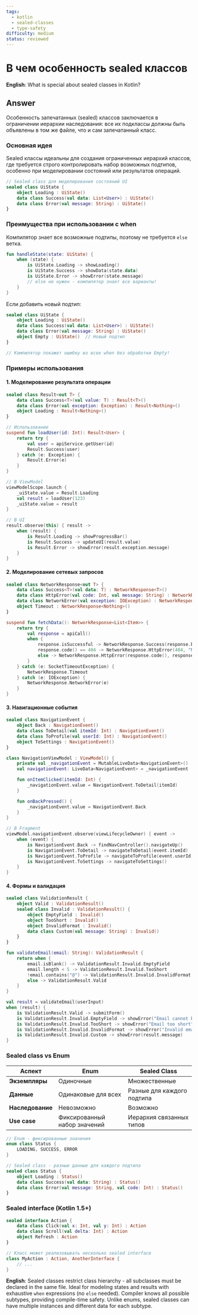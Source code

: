 ```yaml
---
tags:
  - kotlin
  - sealed-classes
  - type-safety
difficulty: medium
status: reviewed
---
```


# В чем особенность sealed классов

**English**: What is special about sealed classes in Kotlin?

## Answer

Особенность запечатанных (sealed) классов заключается в ограничении иерархии наследования: все их подклассы должны быть объявлены в том же файле, что и сам запечатанный класс.

### Основная идея

Sealed классы идеальны для создания ограниченных иерархий классов, где требуется строго контролировать набор возможных подтипов, особенно при моделировании состояний или результатов операций.

```kotlin
// Sealed class для моделирования состояний UI
sealed class UiState {
    object Loading : UiState()
    data class Success(val data: List<User>) : UiState()
    data class Error(val message: String) : UiState()
}
```

### Преимущества при использовании с when

Компилятор знает все возможные подтипы, поэтому не требуется `else` ветка.

```kotlin
fun handleState(state: UiState) {
    when (state) {
        is UiState.Loading -> showLoading()
        is UiState.Success -> showData(state.data)
        is UiState.Error -> showError(state.message)
        // else не нужен - компилятор знает все варианты!
    }
}
```

Если добавить новый подтип:

```kotlin
sealed class UiState {
    object Loading : UiState()
    data class Success(val data: List<User>) : UiState()
    data class Error(val message: String) : UiState()
    object Empty : UiState()  // Новый подтип
}

// Компилятор покажет ошибку во всех when без обработки Empty!
```

### Примеры использования

#### 1. Моделирование результата операции

```kotlin
sealed class Result<out T> {
    data class Success<T>(val value: T) : Result<T>()
    data class Error(val exception: Exception) : Result<Nothing>()
    object Loading : Result<Nothing>()
}

// Использование
suspend fun loadUser(id: Int): Result<User> {
    return try {
        val user = apiService.getUser(id)
        Result.Success(user)
    } catch (e: Exception) {
        Result.Error(e)
    }
}

// В ViewModel
viewModelScope.launch {
    _uiState.value = Result.Loading
    val result = loadUser(123)
    _uiState.value = result
}

// В UI
result.observe(this) { result ->
    when (result) {
        is Result.Loading -> showProgressBar()
        is Result.Success -> updateUI(result.value)
        is Result.Error -> showError(result.exception.message)
    }
}
```

#### 2. Моделирование сетевых запросов

```kotlin
sealed class NetworkResponse<out T> {
    data class Success<T>(val data: T) : NetworkResponse<T>()
    data class HttpError(val code: Int, val message: String) : NetworkResponse<Nothing>()
    data class NetworkError(val exception: IOException) : NetworkResponse<Nothing>()
    object Timeout : NetworkResponse<Nothing>()
}

suspend fun fetchData(): NetworkResponse<List<Item>> {
    return try {
        val response = apiCall()
        when {
            response.isSuccessful -> NetworkResponse.Success(response.body()!!)
            response.code() == 404 -> NetworkResponse.HttpError(404, "Not Found")
            else -> NetworkResponse.HttpError(response.code(), response.message())
        }
    } catch (e: SocketTimeoutException) {
        NetworkResponse.Timeout
    } catch (e: IOException) {
        NetworkResponse.NetworkError(e)
    }
}
```

#### 3. Навигационные события

```kotlin
sealed class NavigationEvent {
    object Back : NavigationEvent()
    data class ToDetail(val itemId: Int) : NavigationEvent()
    data class ToProfile(val userId: Int) : NavigationEvent()
    object ToSettings : NavigationEvent()
}

class NavigationViewModel : ViewModel() {
    private val _navigationEvent = MutableLiveData<NavigationEvent>()
    val navigationEvent: LiveData<NavigationEvent> = _navigationEvent

    fun onItemClicked(itemId: Int) {
        _navigationEvent.value = NavigationEvent.ToDetail(itemId)
    }

    fun onBackPressed() {
        _navigationEvent.value = NavigationEvent.Back
    }
}

// В Fragment
viewModel.navigationEvent.observe(viewLifecycleOwner) { event ->
    when (event) {
        is NavigationEvent.Back -> findNavController().navigateUp()
        is NavigationEvent.ToDetail -> navigateToDetail(event.itemId)
        is NavigationEvent.ToProfile -> navigateToProfile(event.userId)
        is NavigationEvent.ToSettings -> navigateToSettings()
    }
}
```

#### 4. Формы и валидация

```kotlin
sealed class ValidationResult {
    object Valid : ValidationResult()
    sealed class Invalid : ValidationResult() {
        object EmptyField : Invalid()
        object TooShort : Invalid()
        object InvalidFormat : Invalid()
        data class Custom(val message: String) : Invalid()
    }
}

fun validateEmail(email: String): ValidationResult {
    return when {
        email.isBlank() -> ValidationResult.Invalid.EmptyField
        email.length < 5 -> ValidationResult.Invalid.TooShort
        !email.contains("@") -> ValidationResult.Invalid.InvalidFormat
        else -> ValidationResult.Valid
    }
}

val result = validateEmail(userInput)
when (result) {
    is ValidationResult.Valid -> submitForm()
    is ValidationResult.Invalid.EmptyField -> showError("Email cannot be empty")
    is ValidationResult.Invalid.TooShort -> showError("Email too short")
    is ValidationResult.Invalid.InvalidFormat -> showError("Invalid email format")
    is ValidationResult.Invalid.Custom -> showError(result.message)
}
```

### Sealed class vs Enum

| Аспект | Enum | Sealed Class |
|--------|------|--------------|
| **Экземпляры** | Одиночные | Множественные |
| **Данные** | Одинаковые для всех | Разные для каждого подтипа |
| **Наследование** | Невозможно | Возможно |
| **Use case** | Фиксированный набор значений | Иерархия связанных типов |

```kotlin
// Enum - фиксированные значения
enum class Status {
    LOADING, SUCCESS, ERROR
}

// Sealed class - разные данные для каждого подтипа
sealed class Status {
    object Loading : Status()
    data class Success(val data: String) : Status()
    data class Error(val message: String, val code: Int) : Status()
}
```

### Sealed interface (Kotlin 1.5+)

```kotlin
sealed interface Action {
    data class Click(val x: Int, val y: Int) : Action
    data class Scroll(val delta: Int) : Action
    object Refresh : Action
}

// Класс может реализовывать несколько sealed interface
class MyAction : Action, AnotherInterface {
    // ...
}
```

**English**: Sealed classes restrict class hierarchy - all subclasses must be declared in the same file. Ideal for modeling states and results with exhaustive `when` expressions (no `else` needed). Compiler knows all possible subtypes, providing compile-time safety. Unlike enums, sealed classes can have multiple instances and different data for each subtype.
